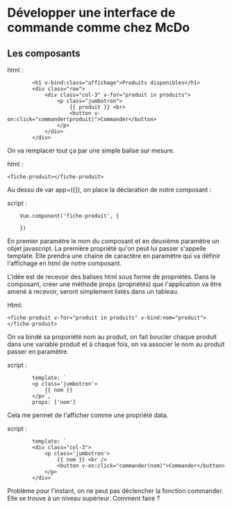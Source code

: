 # Développer une interface de commande comme chez McDo

## Les composants

html :

            <h1 v-bind:class="affichage">Produits disponibles</h1>
            <div class="row">
                <div class="col-3" v-for="produit in produits">
                    <p class="jumbotron">
                        {{ produit }} <br>
                        <button v-on:click="commander(produit)">Commander</button>
                    </p>
                </div>
            </div>

On va remplacer tout ça par une simple balise sur mesure.

html :

    <fiche-produit></fiche-produit>

Au dessu de var app=({}), on place la déclaration de notre composant :

script :

        Vue.component('fiche-produit', {
            
        })

En premier paramètre le nom du composant et en deuxième paramètre un objet javascript. La première propriété qu'on peut lui passer s'appelle template. Elle prendra une chaine de caractère en paramètre qui va définir l'affichage en html de notre composant.

L'idée est de recevoir des balises html sous forme de propriétés. Dans le composant, créer une méthode props (propriétés) que l'application va être amené à recevoir, seront simplement listés dans un tableau.

Html: 

    <fiche-produit v-for="produit in produits" v-bind:nom="produit"></fiche-produit>

On va bindé sa proporiété nom au produit, on fait boucler chaque produit dans une variable produit et à chaque fois, on va associer le nom au produit passer en paramètre.

script :

            template: `
            <p class='jumbotron'>
                {{ nom }}
            </p>`,
            props: ['nom']

Cela me permet de l'afficher comme une propriété data.

script :

            template: `
            <div class="col-3">
                <p class='jumbotron'>
                    {{ nom }} <br />
                    <button v-on:click="commander(nom)">Commander</button>
                </p>
            </div>`

Problème pour l'instant, on ne peut pas déclencher la fonction commander. Elle se trouve à un niveau supérieur. Comment faire ? 